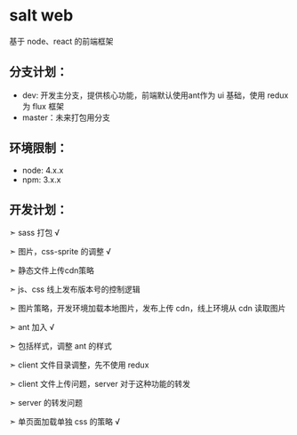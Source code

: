 # salt web

基于 node、react 的前端框架

## 分支计划：

* dev: 开发主分支，提供核心功能，前端默认使用ant作为 ui 基础，使用 redux 为 flux 框架
* master：未来打包用分支

## 环境限制：

* node: 4.x.x
* npm: 3.x.x


## 开发计划：

➣  sass 打包 √

➣  图片，css-sprite 的调整 √

➣  静态文件上传cdn策略

➣  js、css 线上发布版本号的控制逻辑

➣  图片策略，开发环境加载本地图片，发布上传 cdn，线上环境从 cdn 读取图片

➣  ant 加入 √

➣  包括样式，调整 ant 的样式

➣  client 文件目录调整，先不使用 redux

➣  client 文件上传问题，server 对于这种功能的转发

➣  server 的转发问题

➣  单页面加载单独 css 的策略 √
